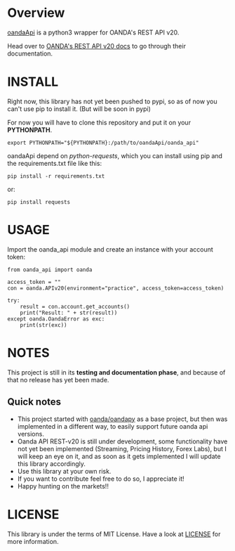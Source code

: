 Overview
=======

[oandaApi](https://github.com/gustavooferreira/oandaApi) is a python3 wrapper for OANDA's REST API v20.

Head over to [OANDA's REST API v20 docs](http://developer.oanda.com/rest-live-v20/introduction/) to go through their documentation.

INSTALL
=======

Right now, this library has not yet been pushed to pypi, so as of now you can't use pip to install it. (But will be soon in pypi)

For now you will have to clone this repository and put it on your __PYTHONPATH__.
```
export PYTHONPATH="${PYTHONPATH}:/path/to/oandaApi/oanda_api"
```

oandaApi depend on _python-requests_, which you can install using pip and the requirements.txt file like this:
```
pip install -r requirements.txt
```

or:
```
pip install requests
```

USAGE
=====

Import the oanda_api module and create an instance with your account token:
```
from oanda_api import oanda

access_token = ""
con = oanda.APIv20(environment="practice", access_token=access_token)

try:
    result = con.account.get_accounts()
    print("Result: " + str(result))
except oanda.OandaError as exc:
    print(str(exc))
```

NOTES
=====

This project is still in its __testing and documentation phase__, and because of that no release has yet been made.

Quick notes
-----------

* This project started with [oanda/oandapy](https://github.com/oanda/oandapy) as a base project, but then was implemented in a different way, to easily support future oanda api versions.
* Oanda API REST-v20 is still under development, some functionality have not yet been implemented (Streaming, Pricing History, Forex Labs), but I will keep an eye on it, and as soon as it gets implemented I will update this library accordingly.
* Use this library at your own risk.
* If you want to contribute feel free to do so, I appreciate it!
* Happy hunting on the markets!!

LICENSE
=======

This library is under the terms of MIT License. Have a look at [LICENSE](https://github.com/gustavooferreira/oandaApi/blob/master/LICENCE.md) for more information.
